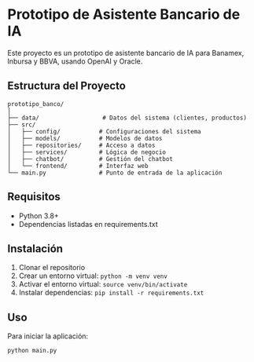 # Prototipo de Asistente Bancario de IA

Este proyecto es un prototipo de asistente bancario de IA para Banamex, Inbursa y BBVA, usando OpenAI y Oracle.

## Estructura del Proyecto

```
prototipo_banco/
│
├── data/                  # Datos del sistema (clientes, productos)
├── src/
│   ├── config/           # Configuraciones del sistema
│   ├── models/           # Modelos de datos
│   ├── repositories/     # Acceso a datos
│   ├── services/         # Lógica de negocio
│   ├── chatbot/          # Gestión del chatbot
│   └── frontend/         # Interfaz web
└── main.py               # Punto de entrada de la aplicación
```

## Requisitos

- Python 3.8+
- Dependencias listadas en requirements.txt

## Instalación

1. Clonar el repositorio
2. Crear un entorno virtual: `python -m venv venv`
3. Activar el entorno virtual: `source venv/bin/activate`
4. Instalar dependencias: `pip install -r requirements.txt`

## Uso

Para iniciar la aplicación:
```bash
python main.py
```
